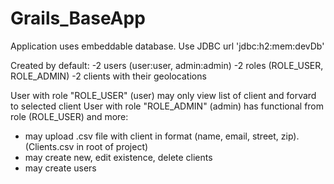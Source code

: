 # Grails_BaseApp

Application uses embeddable database. Use JDBC url 'jdbc:h2:mem:devDb'

Created by default:
  -2 users (user:user, admin:admin)
  -2 roles (ROLE_USER, ROLE_ADMIN)
  -2 clients with their geolocations

User with role "ROLE_USER" (user) may only view list of client and forvard to selected client
User with role "ROLE_ADMIN" (admin) has functional from role (ROLE_USER) and more:
  - may upload .csv file with client in format (name, email, street, zip). (Clients.csv in root of project) 
  - may create new, edit existence, delete clients
  - may create users 
